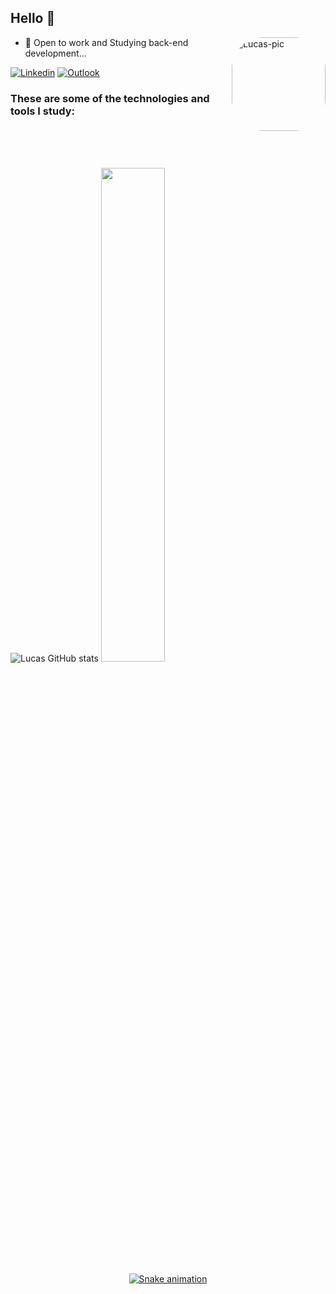 ## Hello 👋
<img align="right" alt="Lucas-pic" height="150" style="border-radius:50px;"     src="https://media1.giphy.com/media/HscDLzkO8EOTmgkhQP/giphy.gif?cid=790b76110ffbc247d19a239a3eca340a856a3bcdf86eaeb7&rid=giphy.gif&ct=g">


- 🔭 Open to work  and Studying back-end development...

[![Linkedin](https://img.shields.io/badge/LinkedIn-0077B5?style=for-the-badge&logo=linkedin&logoColor=white)](https://www.linkedin.com/in/lucas-c-domingos/)
[![Outlook](https://img.shields.io/badge/Microsoft_Outlook-0078D4?style=for-the-badge&logo=microsoft-outlook&logoColor=white)](mailto:lucas.c.domingos@hotmail.com>)

### These are some of the technologies and tools I study:
<div style="display: inline_block"><br>
  <img align="center" alt=""SPRING" src="https://img.shields.io/badge/Spring-6DB33F?style=for-the-badge&logo=spring&logoColor=white" /> 
  <img align="center" alt=""POSTGRES" src="https://img.shields.io/badge/PostgreSQL-316192?style=for-the-badge&logo=postgresql&logoColor=white" /> 
  <img align="center" alt=""JAVASCRIPT" src="https://img.shields.io/badge/JavaScript-323330?style=for-the-badge&logo=javascript&logoColor=F7DF1E" />     
  <img align="center" alt=""JAVA" src="https://img.shields.io/badge/Java-ED8B00?style=for-the-badge&logo=java&logoColor=white" /> 
  <img align="center" alt=""HTML5" src="https://img.shields.io/badge/HTML5-E34F26?style=for-the-badge&logo=html5&logoColor=white" />
  <img align="center" alt=""CSS3" src="https://img.shields.io/badge/CSS3-1572B6?style=for-the-badge&logo=css3&logoColor=white" /> 
  <img align="center" alt=""PYTHON" src="https://img.shields.io/badge/Python-14354C?style=for-the-badge&logo=python&logoColor=white" /> 
  <img align="center" alt=""C#" src="https://img.shields.io/badge/C%23-239120?style=for-the-badge&logo=c-sharp&logoColor=white" /> 
  <img align="center" alt=""UNITY" src="https://img.shields.io/badge/Unity-100000?style=for-the-badge&logo=unity&logoColor=white" /> 
  
   
</div><br>


  ![Lucas GitHub stats](https://github-readme-stats.vercel.app/api?username=LCDomingos&show_icons=true&theme=radical)
  <img width="45%" src="https://github-readme-stats.vercel.app/api/top-langs/?username=LCDomingos&layout=compact&langs_count=7&theme=dark"/>


<div align="center">
  <a href="https://github.com/LCDomingos">
  
  ![Snake animation](https://github.com/LCDomingos/LCDomingos/blob/output/github-contribution-grid-snake.svg)
  
</div>
